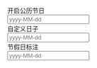 <div class="layui-form">
  <div class="layui-form-item">
    <div class="layui-inline">
      <label class="layui-form-label">开启公历节日</label>
      <div class="layui-input-inline">
        <input type="text" class="layui-input" id="ID-laydate-calendar" placeholder="yyyy-MM-dd">
      </div>
    </div>
    <div class="layui-inline">
      <label class="layui-form-label">自定义日子</label>
      <div class="layui-input-inline">
        <input type="text" class="layui-input" id="ID-laydate-mark" placeholder="yyyy-MM-dd">
      </div>
    </div>
    <div class="layui-inline">
      <label class="layui-form-label">节假日标注</label>
      <div class="layui-input-inline">
        <input type="text" class="layui-input" id="ID-laydate-holidays" placeholder="yyyy-MM-dd">
      </div>
    </div>
  </div>
</div>

<!-- import layui --> 
<script>
layui.use(function(){
  var laydate = layui.laydate;

  // 渲染
  //开启公历节日
  laydate.render({
    elem: '#ID-laydate-calendar',
    calendar: true
  });
  
  //自定义重要日子
  laydate.render({
    elem: '#ID-laydate-mark',
    mark: {
      '0-10-14': '生日',
      '0-12-31': '跨年', //每年的日期
      '0-0-10': '工资', //每月某天
      '0-0-15': '月中',
      '2017-8-15': '', //如果为空字符，则默认显示数字+徽章
      '2099-10-14': '呵呵'
    },
    done: function(value, date){
      // 点击每年的 10月14日，弹出提示语
      if(date.month === 10 && date.date === 14){ 
        layer.msg('这一天是：Layui 的生日');
      }
    }
  });
 
  // 节假日和补班日标注
  laydate.render({
    elem: '#ID-laydate-holidays',
    value: '2022-5-21',
    holidays: [ // v2.7.3 新增
      // 2022 年的节假日，可参见国家每年公布的法定节假日安排
      ['2022-1-1', '2022-1-2', '2022-1-3', '2022-1-31', '2022-2-1', '2022-2-2', '2022-2-3', '2022-2-4', '2022-2-5', '2022-2-6', '2022-4-3', '2022-4-4', '2022-4-5', '2022-4-30', '2022-5-1', '2022-5-2', '2022-5-3', '2022-5-4', '2022-6-3', '2022-6-4', '2022-6-5', '2022-9-10', '2022-9-11', '2022-9-12', '2022-10-1', '2022-10-2', '2022-10-3', '2022-10-4', '2022-10-5', '2022-10-6', '2022-10-7'],
      // 2022 年的补班日
      ['2022-1-29', '2022-1-30', '2022-4-2', '2022-4-24', '2022-5-7',  '2022-10-8', '2022-10-9']
    ]
  });
});
</script>